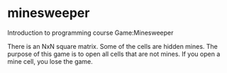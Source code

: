 # minesweeper
Introduction to programming course
Game:Minesweeper

There is an NxN square matrix. Some of the cells are hidden mines. The purpose of this game is to open all cells that are not mines. If you open a mine cell, you lose the game.
